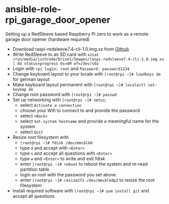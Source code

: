 # ansible-role-rpi_garage_door_opener
Setting up a RedSleeve based Raspberry Pi zero to work as a remote garage door opener (hardware required)

* Download raspi-redsleeve7.4-cli-1.0.img.xz from [Github](https://github.com/redsleeve-linux/redsleeve-linux.github.io/releases/tag/rpi-7.4-1.0)
* Write RedSleeve to an SD card with
```xzcat /run/media/jschrode/Drive1/Images/raspi-redsleeve7.4-cli-1.0.img.xz | dd status=progress bs=4M of=/dev/sda```
* Login with ```rpi login: root``` and ```Password: password1234```
* Change keyboard layout to your locale with ```[root@rpi ~]# loadkeys de``` for german layout
* Make keyboard layout permanent with ```[root@rpi ~]# localectl set-keymap de```
* Change root password with ```[root@rpi ~]# passwd```
* Set up networking with ```[root@rpi ~]# nmtui```:
  - select ```Activate a connection```
  - choose your Wifi to connect to and provide the password
  - select ```<Back>```
  - select ```Set system hostname``` and provide a meaningful name for the system
  - select ```Quit```
* Resize root filesystem with
  - ```[root@rpi ~]# fdisk /dev/mmcblk0```
  - type ```d``` and accept with ```<Enter>```
  - type ```n``` and accept all questions with ```<Enter>```
  - type ```w``` and ```<Enter>``` to write and exit fdisk
  - enter ```[root@rpi ~]# reboot``` to reboot the system and re-read partition table
  - login as root with the password you set above
  - enter ```[root@rpi ~]# resize2fs /dev/mmcblk0p2``` to resize the root filesystem
* Install required software with ```[root@rpi ~]# yum install git``` and accept all questions

